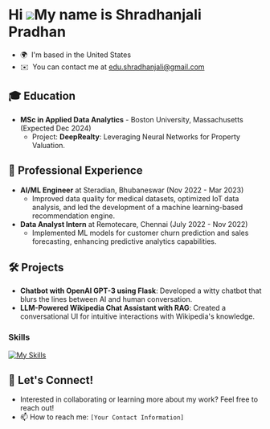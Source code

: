 Hi ![](https://user-images.githubusercontent.com/18350557/176309783-0785949b-9127-417c-8b55-ab5a4333674e.gif)My name is Shradhanjali Pradhan
============================================================================================================================================

* 🌍  I'm based in the United States
* ✉️  You can contact me at [edu.shradhanjali@gmail.com](mailto:edu.shradhanjali@gmail.com)

## 🎓 Education
- **MSc in Applied Data Analytics** - Boston University, Massachusetts (Expected Dec 2024)
  - Project: **DeepRealty**: Leveraging Neural Networks for Property Valuation.

## 💼 Professional Experience
- **AI/ML Engineer** at Steradian, Bhubaneswar (Nov 2022 - Mar 2023)
  - Improved data quality for medical datasets, optimized IoT data analysis, and led the development of a machine learning-based recommendation engine.
- **Data Analyst Intern** at Remotecare, Chennai (July 2022 - Nov 2022)
  - Implemented ML models for customer churn prediction and sales forecasting, enhancing predictive analytics capabilities.

## 🛠️ Projects
- **Chatbot with OpenAI GPT-3 using Flask**: Developed a witty chatbot that blurs the lines between AI and human conversation.
- **LLM-Powered Wikipedia Chat Assistant with RAG**: Created a conversational UI for intuitive interactions with Wikipedia's knowledge.

### Skills

[![My Skills](https://skillicons.dev/icons?i=aws,gcp,azure,anaconda,python,git,flask,github,c,matlab,opencv,pytorch,regex,sklearn,terraform,html,ai,java,mysql,mongodb,tensorflow,r&perline=15)](https://skillicons.dev)
## 💬 Let's Connect!
- Interested in collaborating or learning more about my work? Feel free to reach out!
- 📫 How to reach me: `[Your Contact Information]`


